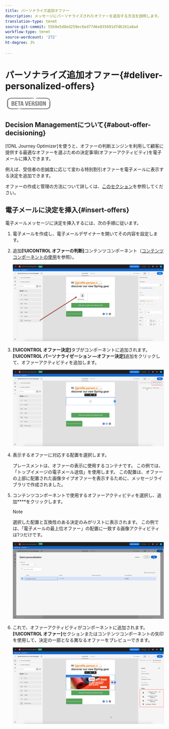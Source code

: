 ```yaml
---
title: パーソナライズ追加オファー
description: メッセージにパーソナライズされたオファーを追加する方法を説明します。
translation-type: tm+mt
source-git-commit: 55b9e5d8ed259ec6ed7746e835691d7d6261a8a4
workflow-type: tm+mt
source-wordcount: '272'
ht-degree: 3%

---
```


# パーソナライズ追加オファー{#deliver-personalized-offers}

![](assets/do-not-localize/badge.png)

## Decision Managementについて{#about-offer-decisioning}

[!DNL Journey Optimizer]を使うと、オファーの判断エンジンを利用して顧客に提供する最適なオファーを選ぶための決定事項(オファーアクティビティ)を電子メールに挿入できます。

例えば、受信者の忠誠度に応じて変わる特別割引オファーを電子メールに表示する決定を追加できます。

オファーの作成と管理の方法について詳しくは、[このセクション](offers/get-started/starting-offer-decisioning.md)を参照してください。

## 電子メールに決定を挿入{#insert-offers}

電子メールメッセージに決定を挿入するには、次の手順に従います。

1. 電子メールを作成し、電子メールデザイナーを開いてその内容を設定します。

1. 追加&#x200B;**[!UICONTROL オファーの判断]**&#x200B;コンテンツコンポーネント（[コンテンツコンポーネントの使用](content-components.md)を参照）。

   ![](assets/deliver-offer-component.png)

1. **[!UICONTROL オファー決定]**&#x200B;タブがコンポーネントに追加されます。 **[!UICONTROL パーソナライゼーション —オファー決定]**&#x200B;追加をクリックして、オファーアクティビティを追加します。

   ![](assets/deliver-offer-tab.png)

1. 表示するオファーに対応する配置を選択します。

   プレースメントは、オファーの表示に使用するコンテナです。 この例では、「トップイメージの電子メール送信」を使用します。 この配置は、オファーの上部に配置された画像タイプオファーを表示するために、メッセージライブラリで作成されました。

1. コンテンツコンポーネントで使用するオファーアクティビティを選択し、追加&#x200B;****&#x200B;をクリックします。

   >[!NOTE]
   >
   >選択した配置と互換性のある決定のみがリストに表示されます。 この例では、「電子メールの最上位オファー」の配置に一致する画像アクティビティは1つだけです。

   ![](assets/deliver-offer-placement.png)

1. これで、オファーアクティビティがコンポーネントに追加されます。 **[!UICONTROL オファー]**&#x200B;セクションまたはコンテンツコンポーネントの矢印を使用して、決定の一部となる異なるオファーをプレビューできます。

   ![](assets/deliver-offer-preview.png)
